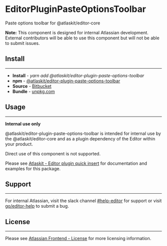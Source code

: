 # EditorPluginPasteOptionsToolbar

Paste options toolbar for @atlaskit/editor-core

**Note:** This component is designed for internal Atlassian development.
External contributors will be able to use this component but will not be able to submit issues.

## Install
---
- **Install** - *yarn add @atlaskit/editor-plugin-paste-options-toolbar*
- **npm** - [@atlaskit/editor-plugin-paste-options-toolbar](https://www.npmjs.com/package/@atlaskit/editor-plugin-paste-options-toolbar)
- **Source** - [Bitbucket](https://stash.atlassian.com/projects/ATLASSIAN/repos/atlassian-frontend-monorepo/browse/platform/packages/editor/editor-plugin-paste-options-toolbar)
- **Bundle** - [unpkg.com](https://unpkg.com/@atlaskit/editor-plugin-paste-options-toolbar/dist/)

## Usage
---
**Internal use only**

@atlaskit/editor-plugin-paste-options-toolbar is intended for internal use by the @atlaskit/editor-core and as a plugin dependency of the Editor within your product.

Direct use of this component is not supported.

Please see [Atlaskit - Editor plugin quick insert](https://atlaskit.atlassian.com/packages/editor/editor-plugin-paste-options-toolbar) for documentation and examples for this package.

## Support
---
For internal Atlassian, visit the slack channel [#help-editor](https://atlassian.slack.com/archives/CFG3PSQ9E) for support or visit [go/editor-help](https://go/editor-help) to submit a bug.
## License
---
 Please see [Atlassian Frontend - License](https://hello.atlassian.net/wiki/spaces/AF/pages/2589099144/Documentation#License) for more licensing information.
